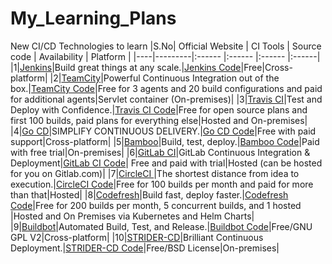 # My_Learning_Plans
New CI/CD Technologies to learn
|S.No| Official Website 	|   CI Tools     	| Source code   	| Availability   	| Platform   	| 
|----|---------|:------	|:------ |:------	|:------|
|1|<a href="https://jenkins.io/index.html" target="_blank" >Jenkins</a>|Build great things at any scale.|<a href="https://github.com/jenkinsci" target="_blank" >Jenkins Code</a>|Free|Cross-platform|
|2|<a href="https://www.jetbrains.com/teamcity" target="_blank" >TeamCity</a>|Powerful Continuous Integration out of the box.|<a href="https://github.com/cockroachdb/cockroach/wiki/TeamCity-Continuous-Integration " target="_blank" >TeamCity Code</a>|Free for 3 agents and 20 build configurations and paid for additional agents|Servlet container (On-premises)|
|3|<a href="https://travis-ci.org/ " target="_blank" >Travis CI</a>|Test and Deploy with Confidence.|<a href="https://github.com/travis-ci" target="_blank" >Travis CI Code</a>|Free for open source plans and first 100 builds, paid plans for everything else|Hosted and On-premises|
|4|<a href="https://www.gocd.org" target="_blank" >Go CD</a>|SIMPLIFY CONTINUOUS DELIVERY.|<a href="https://github.com/gocd/gocd/" target="_blank" >Go CD Code</a>|Free with paid support|Cross-platform|
|5|<a href="https://www.atlassian.com/software/bamboo" target="_blank" >Bamboo</a>|Build, test, deploy.|<a href="https://www.slideshare.net/GoAtlassian/configuration-as-code-in-bamboo" target="_blank" >Bamboo Code</a>|Paid with free trial|On-premises|
|6|<a href="https://about.gitlab.com/" target="_blank" >GitLab CI</a>|GitLab Continuous Integration & Deployment|<a href="https://gitlab.com/gitlab-org/gitlab-runner" target="_blank" >GitLab CI Code</a>| Free and paid with trial|Hosted (can be hosted for you on Gitlab.com)|
|7|<a href="https://circleci.com/" target="_blank" >CircleCI </a>|The shortest distance from idea to execution.|<a href="https://circleci.com/docs/1.0/github-privacy/" target="_blank" >CircleCI Code</a>|Free for 100 builds per month and paid for more than that|Hosted|
|8|<a href="https://g.codefresh.io/signup?ref=BJV2J4zib " target="_blank" >Codefresh</a>|Build fast, deploy faster.|<a href="https://github.com/codefresh-io/plugins" target="_blank" >Codefresh Code</a>|Free for 200 builds per month, 5 concurrent builds, and 1 hosted |Hosted and On Premises via Kubernetes and Helm Charts|
|9|<a href="http://buildbot.net/" target="_blank" >Buildbot</a>|Automated Build, Test, and Release.|<a href="https://github.com/buildbot/buildbot" target="_blank" >Buildbot Code</a>|Free/GNU GPL V2|Cross-platform|
|10|<a href="http://stridercd.com/" target="_blank" >STRIDER-CD</a>|Brilliant Continuous Deployment.|<a href="https://github.com/Strider-CD/strider" target="_blank" >STRIDER-CD Code</a>|Free/BSD License|On-premises|
